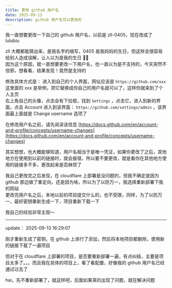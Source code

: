 ```yaml
---
title: 更改 github 用户名
date: 2025-09-13
description: github 用户名可以更改的
---
```


我一直想要更改一下自己的 github 用户名，以前是 zll-0405，现在改成了 lulubiu

zll 大概都能猜出来，是我名字的缩写，0405 是我妈妈的生日，但这样会很容易给别人造成误解，让人以为是我的生日 🤦‍♀️   
因为这个原因，就一直想要更改一下用户名，也一直以为是不支持的，今天突然不信邪，想看看，结果发现！竟然是支持的

修改具体方式是：
进入到自己的个人界面，网址应该是 `https://github.com/xxx` 这里面的 xxx 是举例，把它替换成你自己的用户名就可以了，这样你就来到了个人主页   
右上角自己的头像，点击会有下拉框，找到 `Settings` ，点击它，进入到新的界面，点击 Account 进入到该界面： `https://github.com/settings/admin` ，该界面最上面就是 Change username 选项了

在修改用户名之前，请先阅读该信息 [https://docs.github.com/en/account-and-profile/concepts/username-changes](https://docs.github.com/en/account-and-profile/concepts/username-changes)

其实想想，也大概能够知道，用户名相当于是唯一凭证，如果你更改了之后，其他地方在使用到以前的链接时，就会报错，所以要不要更改，就是看你在其他地方使用的链接多不多，更改起来是否麻烦了

我自己更改完之后发现，在 cloudflare 上部署是没问题的，但我不确定是因为 github 那边做了重定向，还是因为啥，所以为了以防万一，我选择重新部署下我的网站   
更改完用户名之后，本地以前的项目提交什么的，也不受限，同样，为了以防万一，最好密钥重新生成一下，项目重新下载一下

我自己的经验非常主观～

---

update： 2025-09-13 16:29:07

刚才重新生成了密钥，在 github 上进行了添加，然后将本地项目都删除，使用新的链接下载了一遍项目

但对于在 cloudflare 上部署的项目，是否要重新部署一遍，有点纠结，主要是项目太多了。。。而且我在具体的项目上，看了看配置，好像我的 github 用户名已经通过过去了

hai，先不重新部署了，就这样吧，后面如果真的出现了问题，就在解决问题